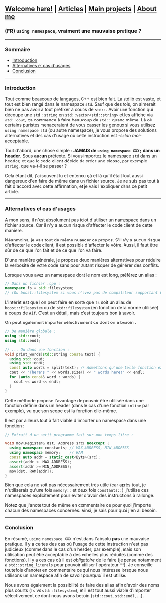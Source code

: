 ## [Welcome here!](https://vpenando.github.io) | [Articles](https://vpenando.github.io/articles.html) | [Main projects](https://vpenando.github.io/projects.html) | [About me](https://vpenando.github.io/about.html)

### (FR) `using namespace`, vraiment une mauvaise pratique ?

---

### Sommaire
* [Introduction](#introduction)
* [Alternatives et cas d'usages](#alternatives_et_cas_d_usage)
* [Conclusion](#conclusion)

---

### Introduction
Tout comme beaucoup de langages, C++ est bien fait. La stdlib est vaste, et tout est bien rangé dans le namespace `std`.
Sauf que des fois, on aimerait bien ne pas avoir à tout préfixer à coups de `std::`. Avoir une fonction qui découpe une `std::string` en `std::vector<std::string>` et les affiche via `std::cout`, ça commence à faire beaucoup de `std::` quand même.
Là où certains puristes menaceraient de vous casser les genoux si vous utilisez `using namespace std` (ou autre namespace), je vous propose des solutions alternatives et des cas d'usage où cette instruction est *-selon moi-* acceptable.

Tout d'abord, une chose simple : **JAMAIS de `using namespace XXX;` dans un header**. Sous **aucun** prétexte. Si vous importez le namespace `std` dans un header, et que le code client décide de créer une classe, par exemple `string`, que va-t-il se passer ?

Cela étant dit, j'ai souvent lu et entendu çà et là qu'il était tout aussi dangereux d'en faire de même dans un fichier source. Je ne suis pas tout à fait d'accord avec cette affirmation, et je vais l'expliquer dans ce petit article.

---

### <a name="alternatives_et_cas_d_usage">Alternatives et cas d'usages</a>
A mon sens, il n'est absolument pas idiot d'utiliser un namespace dans un fichier source. Car il n'y a aucun risque d'affecter le code client de cette manière.

Néanmoins, je vais tout de même nuancer ce propos. S'il n'y a aucun risque d'affecter le code client, il est possible d'affecter le vôtre. Aussi, il faut être sûr de ce que l'on fait et de ce que l'on va faire.

D'une manière générale, je propose deux manières alternatives pour réduire la verbosité de votre code sans pour autant risquer de générer des conflits.

Lorsque vous avez un namespace dont le nom est long, préférez un alias :
```cpp
// Dans un fichier .cpp :
namespace fs = std::filesystem;
// (Ou boost::filesystem si vous n'avez pas de compilateur supportant C++17)
```
L'intérêt est que l'on peut faire en sorte que `fs` soit un alias de `boost::filesystem` ou de `std::filesystem` (en fonction de la norme utilisée) à coups de `#if`. C'est un détail, mais c'est toujours bon à savoir.

On peut également importer sélectivement ce dont on a besoin :
```cpp
// De manière globale :
using std::cout;
using std::endl;

// ... Ou dans une fonction :
void print_words(std::string const& text) {
  using std::cout;
  using std::endl;
  const auto words = split(text); // Admettons qu'une telle fonction existe
  cout << "There's " << words.size() << " words here!" << endl;
  for (auto const& word : words) {
    cout << word << endl;
  }
}
```
Cette méthode propose l'avantage de pouvoir être utilisée dans une fonction définie dans un header (dans le cas d'une fonction `inline` par exemple), vu que son scope est la fonction elle-même.

Il est par ailleurs tout à fait viable d'importer un namespace dans une fonction :
```cpp
// Extrait d'un petit programme fait sur mon temps libre :

void mov(Register& dst, Address src) noexcept {
  using namespace constants; // MAX_ADDRESS, MIN_ADDRESS
  using namespace memory;    // RAM
  const auto addr = static_cast<Byte>(src);
  assert(addr <  MAX_ADDRESS);
  assert(addr >= MIN_ADDRESS);
  mov(dst, RAM[addr]);
}
```
Bien que cela ne soit pas nécessairement très utile (car après tout, je n'utiliserais qu'une fois `memory::` et deux fois `constants::`), j'utilise ces namespaces explicitement pour éviter d'avoir des instructions à rallonge.

Notez que j'anote tout de même en commentaire ce pour quoi j'importe chacun des namespaces concernés. Ainsi, je sais pour quoi j'en ai besoin.

---

### Conclusion
En résumé, `using namespace XXX` n'est dans l'absolu **pas** une mauvaise pratique. Il y a certes des cas où l'usage de cette instruction n'est pas judicieux (comme dans le cas d'un header, par exemple), mais son utilisation peut être acceptable à des échelles plus réduites (comme des fonctions). Il y a des cas où il est *obligatoire* de le faire (je pense notamment à `std::string_literals` pour pouvoir utiliser l'opérateur `""`). Je conseille toutefois d'anoter en commentaire ce qui nous intéresse lorsque nous utilisons un namespace afin de savoir *pourquoi* il est utilisé.

Nous avons également la possibilité de faire des alias afin d'avoir des noms plus courts (`fs` vs `std::filesystem`), et il est tout aussi viable d'importer sélectivement ce dont nous avons besoin (`std::cout`, `std::endl`, ...).
